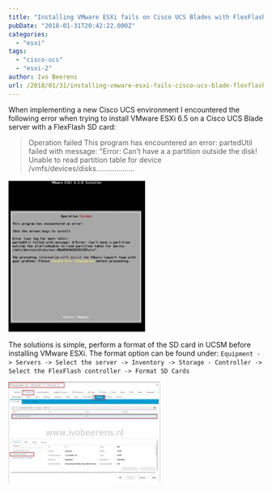 ```yaml
---
title: "Installing VMware ESXi fails on Cisco UCS Blades with FlexFlash SD cards"
pubDate: "2018-01-31T20:42:22.000Z"
categories: 
  - "esxi"
tags: 
  - "cisco-ucs"
  - "esxi-2"
author: Ivo Beerens
url: /2018/01/31/installing-vmware-esxi-fails-cisco-ucs-blade-flexflash-sd-cards/
---
```


When implementing a new Cisco UCS environment I encountered the following error when trying to install VMware ESXi 6.5 on a Cisco UCS Blade server with a FlexFlash SD card:

> Operation failed
> This program has encountered an error:
> partedUtil failed with message: "Error: Can’t have a a partition outside the disk! Unable to read partition table for device /vmfs/devices/disks...................

[![](images/error-270x300.jpg)](images/error.jpg)

The solutions is simple, perform a format of the SD card in UCSM before installing VMware ESXi. The format option can be found under:
`Equipment -> Servers -> Select the server -> Inventory -> Storage - Controller -> Select the FlexFlash controller -> Format SD Cards`

[![](images/flexflash-300x200.jpg)](images/flexflash.jpg)